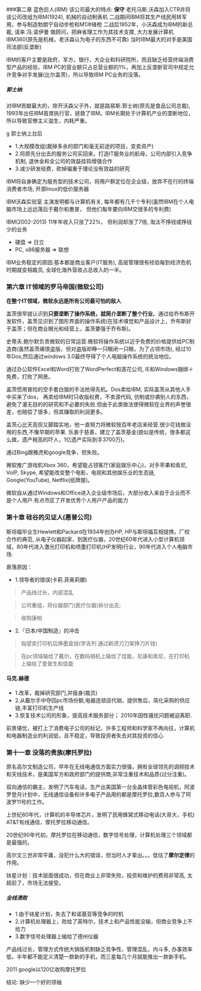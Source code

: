 ###第二章 蓝色巨人(IBM)
该公司最大的特点: **保守**
老托马斯.沃森加入CTR并将该公司改组为IBM(1924), 机械的自动制表机
二战期间IBM将其生产线民用转军用，参与制造勃朗宁自动步枪和M1冲锋枪
二战后1952年，小沃森成为IBM的新总裁, 请来 冯.诺伊曼 做顾问，把麻省理工作为其技术支撑, 大力发展计算机IBM360(原先是机械，老沃森认为电子的东西不可靠)
当时IBM最大的对手是美国司法部(反垄断)

IBM的客户主要是政府，军方，银行，大企业和科研院所，而且缺乏经营终端消费型产品的经验，IBM PC的营业额只占总营业额的1%，再加上反垄断官司中规定允许竞争对手发展(比尔盖茨)，所以导致IBM PC业务的没落。

##### 郭士纳

对IBM贡献最大的，除开沃森父子外，就是路易斯.郭士纳(原先是食品公司总裁), 1993年出任IBM首席执行官，拯救了IBM。IBM长期处于计算机产业的垄断地位，所以导致官僚主义滋生，内耗严重。

g
郭士纳上台后 

* 1.大规模改组(裁掉多余的部门和毫无前途的项目，变卖资产)
* 2.将原先分出去的服务公司买回来，打造IT服务业的航母，公司内部引入竞争机制, 退休金和全公司的效益挂钩增强合作
* 3.减少研发经费，砍掉偏重于理论没有效益的研究

IBM将自身确定为服务型的技术公司，将用户群定位在企业级，放弃不在行的终端消费者市场, 开源linux的低价服务器

IBM沃森实验室 主演发明都与计算机有关, 每年都有几千个专利(虽然IBM在个人电脑市场上远远落后于戴尔和惠普， 但他们每年要向IBM交很多的专利费)

IBM(2002-2013) 11年年收入只涨了22%， 但利润却涨了7倍, 淘汰不挣钱或挣钱少的业务

* 硬盘 => 日立
* PC, x86服务器 => 联想

IBM业务稳定的原因:基本都是商业客户(IT服务), 高层管理很有经验每到经济危机时期就变相裁员, 全球化海外营收占总收入的一半。


### 第六章 IT领域的罗马帝国(微软公司)
**在整个IT领域，微软永远是所有公司最可怕的敌人**

盖茨很早就认识到**只要垄断了操作系统，就简介垄断了整个行业**。通过给乔布斯开发软件，盖茨见识到了图形界面的操作系统(在技术嗅觉和产品设计上，乔布斯好于盖茨；但在商业眼光和经营上，盖茨要强于乔布斯)。

史蒂夫.鲍尔默负责微软的日常运营.微软将操作系统以近乎免费的价格提供给PC制造商(虽然盖茨痛恨盗版，但对盗版却睁一只眼闭一只眼，为了占领市场), 经过10年Dos,然后通过windows 3.0最终夺得了个人电脑操作系统的统治地位。

通过办公软件Excel和Word打败了WordPerfect和莲花公司, IE和Windows捆绑＋免费，打败了网景。

盖茨惯用冒险的空手套白狼的手法抢得先机。Dos卖给IBM, 实际盖茨从其他人手中买来了dos， 再卖给IBM时只收版权费，不卖源代码, 仿制或抄袭别人的东西，避免了漫无目的的研究和不必要的失败.但由于此类做法使得微软在业界的声誉很差，也赔偿了很多，但其赚取的利润更多。

盖茨心比天高但又脚踏实地，他一直努力将微软按百年老店来经营.很少花钱做没用的东西,不像早期的苹果. 乐衷于慈善，建立了盖茨基金(貌似是传统，很多都这么做，遗产税高的吓人，1亿遗产实际到手3700万)。

通过Bing跟雅虎和google竞争，但失败。

微软推广游戏机Xbox 360，希望能占领客厅(家庭娱乐中心)，对手苹果和索尼, VoIP, Skype, 希望能改变整个电影，电视和其他娱乐业的生态链, Google(YouTube), Netflix(纸牌屋)。

微软自从通过Windows和Office进入企业级市场后，大部分收入来自于企业而不是个人用户.有点市区了开发优秀个人用户产品的能力

### 第十章 硅谷的见证人(惠普公司)
斯坦福毕业生Hewlett和Packard在1934年创办HP, HP与斯坦福互相提携，厂校合作的典范, 从电子仪器起家，到医疗仪器，20世纪60年代进入小型计算机领域，80年代进入激光打印机和喷墨打印机(HP发明)行业，90年代进入个人电脑市场.

衰落原因：

* 1.领导者的错误(卡莉.菲奥莉娜)

> 产品线过长，内部混乱

> 公司重组，将仪器部门(医疗仪器)拆分出去; 

> 收购康柏

* 2.『日本/中国制造』的冲击

> 指望卖打印机后挣墨盒钱(学吉列 通过剃须刀刀架挣刀片钱)

> 在pc领域输给了戴尔，在数码相机上输给了佳能，尼康和索尼，在打印机上输给了爱普生和佳能

#### 马克.赫德

* 1.改革，裁掉研究部门,并瘦身(裁员) 
* 2.从戴尔手中夺回pc市场份额,电器连锁店代销，提供售后，简化采购的供应链,丰富打印机生产线 
* 3.恢复技术公司的形象，提高技术服务部分； 2010年因性骚扰问题被迫离职.

前景堪忧，被打上了消费电子公司的标记，许多工程师和科学家不再向往，计算机和电器制造业的利润低，且不稳定，导致投资者失去对其投资的信心

### 第十一章 没落的贵族(摩托罗拉)
原名高尔文制造公司，早年在无线电通信方面实力很强，拥有全球领先的调频技术和天线技术，是美国军方和政府部门的提供商,非常注重技术和品质(过分注重)。

双向通信的霸主，发明了汽车电话，生产出美国第一台全晶体管彩色电视机，阿波罗登月计划中，无线通信设备和许多电子产品用的都是摩托罗拉,数百人参与了阿波罗11号的工作。

上世纪80年代，计算机的半导体芯片，发明了民用蜂窝式移动电话(大哥大，手机) AT&T有线通信，摩托罗拉移动通信。

20世纪90年代初，摩托罗拉在移动通信，数字信号处理，计算机处理三个领域都是最强的。


高尔文三世非常平庸，没犯什么大的错误，但当时人才辈出。。。低估了**摩尔定律**的作用。

铱星计划：技术层面很成功，但在商业上非常失败，投资和维护的费用非常高, 太超前了，市场无法接受。

##### 全线溃败

* 1.由于铱星计划，失去了和诺基亚等竞争的时机
* 2.计算机处理器上，败给了英特尔，技术上和产品性能没输，但商业竞争上不给力
* 3.数字信号处理器上输给了德州仪器

产品线过长，管理方式传统大锅饭机制缺乏竞争性，管理混乱，内斗多, 办事效率低，半年都不能定义清楚一款新的手机，而三星每几个月就能推出一款新手机。

2011 google以120亿收购摩托罗拉

结论: 缺少一个好的领袖
